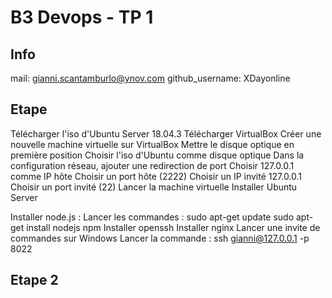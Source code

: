 # B3 Devops - TP 1
## Info
mail: gianni.scantamburlo@ynov.com
github_username: XDayonline

## Etape 

Télécharger l'iso d'Ubuntu Server 18.04.3
Télécharger VirtualBox 
Créer une nouvelle machine virtuelle sur VirtualBox
Mettre le disque optique en première position
Choisir l'iso d'Ubuntu comme disque optique
Dans la configuration réseau, ajouter une redirection de port
Choisir 127.0.0.1 comme IP hôte
Choisir un port hôte (2222)
Choisir un IP invité 127.0.0.1
Choisir un port invité (22)
Lancer la machine virtuelle
Installer Ubuntu Server

Installer node.js :
Lancer les commandes :
  sudo apt-get update
  sudo apt-get install nodejs npm
Installer openssh
Installer nginx
Lancer une invite de commandes sur Windows
Lancer la commande : ssh gianni@127.0.0.1 -p 8022

## Etape 2
